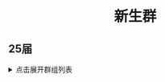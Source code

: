 <div align="center">
  <h1>新生群</h1>
</div>



## 25届

<details>
<summary>点击展开群组列表</summary>

| 群组名称                            | QQ 群号      |
|-----------------------------------|-------------|
| 卓越工作室-大模型实验室25招新群| 1057259262|
|商辨招新群|1047325204|
|八院乒乓球队|318285679|
|音乐协会| 908752653|
|商院学术实践社|1020422832|
|电竞社|867672903|
|碧蓝档案|578175632|
|商院（气）排球队|1058980799|
|华为智能基座|901978549|
|移动互联与智能计算基地|665819605|
|25年acm基地招新群|514119496|

</details>

